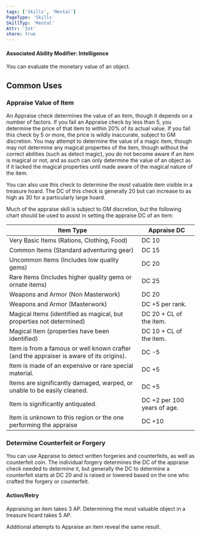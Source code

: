 ```yaml
---
tags: ['Skills', 'Mental']
PageType: 'Skills'
SkillTyp: 'Mental'
Attr: 'Int'
share: true
---
```

#### Associated Ability Modifier: Intelligence
You can evaluate the monetary value of an object.

## Common Uses

### Appraise Value of Item

An Appraise check determines the value of an item, though it depends on a number of factors. If you fail an Appraise check by less than 5, you determine the price of that item to within 20% of its actual value. If you fail this check by 5 or more, the price is wildly inaccurate, subject to GM discretion. You may attempt to determine the value of a magic item, though may not determine any magical properties of the item, though without the correct abilities (such as detect magic), you do not become aware if an item is magical or not, and as such can only determine the value of an object as if it lacked the magical properties until made aware of the magical nature of the item.

You can also use this check to determine the most valuable item visible in a treasure hoard. The DC of this check is generally 20 but can increase to as high as 30 for a particularly large hoard.

Much of the appraise skill is subject to GM discretion, but the following chart should be used to assist in setting the appraise DC of an item:

|Item Type|Appraise DC|
|---|---|
|Very Basic Items (Rations, Clothing, Food)|DC 10|
|Common Items (Standard adventuring gear)|DC 15|
|Uncommon Items (Includes low quality gems)|DC 20|
|Rare Items (Includes higher quality gems or ornate items)|DC 25|
|Weapons and Armor (Non Masterwork)|DC 20|
|Weapons and Armor (Masterwork)|DC +5 per rank.|
|Magical Items (identified as magical, but properties not determined)|DC 20 + CL of the item.|
|Magical Item (properties have been identified)|DC 10 + CL of the item.|
|Item is from a famous or well known crafter (and the appraiser is aware of its origins).|DC -5|
|Item is made of an expensive or rare special material.|DC +5|
|Items are significantly damaged, warped, or unable to be easily cleaned.|DC +5|
|Item is significantly antiquated.|DC +2 per 100 years of age.|
|Item is unknown to this region or the one performing the appraise|DC +10|

### Determine Counterfeit or Forgery

You can use Appraise to detect written forgeries and counterfeits, as well as counterfeit coin. The individual forgery determines the DC of the appraise check needed to determine it, but generally the DC to determine a counterfeit starts at DC 20 and is raised or lowered based on the one who crafted the forgery or counterfeit.

#### Action/Retry

Appraising an item takes 3 AP. Determining the most valuable object in a treasure hoard takes 5 AP.

Additional attempts to Appraise an item reveal the same result.